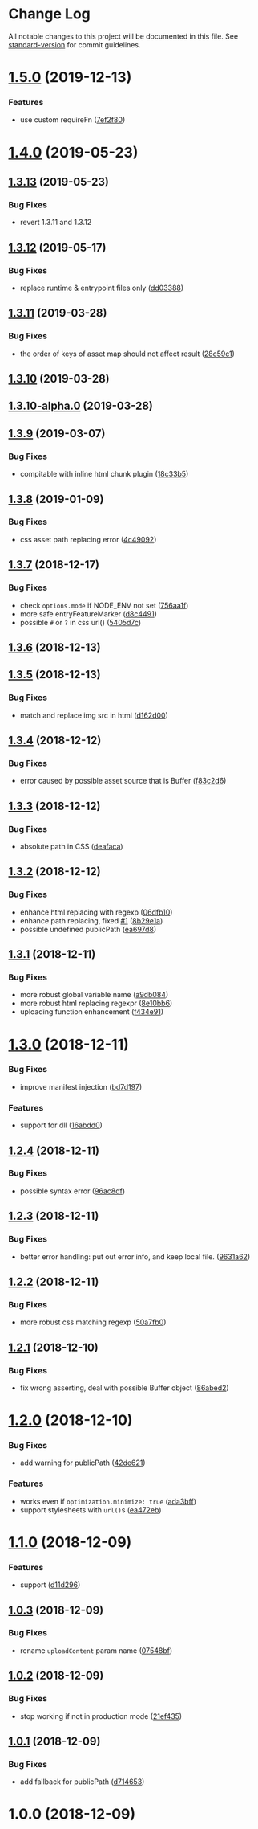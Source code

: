 # Change Log

All notable changes to this project will be documented in this file. See [standard-version](https://github.com/conventional-changelog/standard-version) for commit guidelines.

# [1.5.0](https://github.com/AngusFu/webpack4-cdn-plugin/compare/v1.4.0...v1.5.0) (2019-12-13)


### Features

* use custom requireFn ([7ef2f80](https://github.com/AngusFu/webpack4-cdn-plugin/commit/7ef2f80))



# [1.4.0](https://github.com/AngusFu/webpack4-cdn-plugin/compare/v1.3.13...v1.4.0) (2019-05-23)



## [1.3.13](https://github.com/AngusFu/webpack4-cdn-plugin/compare/v1.3.12...v1.3.13) (2019-05-23)


### Bug Fixes

* revert 1.3.11 and 1.3.12


## [1.3.12](https://github.com/AngusFu/webpack4-cdn-plugin/compare/v1.3.11...v1.3.12) (2019-05-17)


### Bug Fixes

* replace runtime & entrypoint files only ([dd03388](https://github.com/AngusFu/webpack4-cdn-plugin/commit/dd03388))



## [1.3.11](https://github.com/AngusFu/webpack4-cdn-plugin/compare/v1.3.10...v1.3.11) (2019-03-28)


### Bug Fixes

* the order of keys of asset map should not affect result ([28c59c1](https://github.com/AngusFu/webpack4-cdn-plugin/commit/28c59c1))



## [1.3.10](https://github.com/AngusFu/webpack4-cdn-plugin/compare/v1.3.10-alpha.0...v1.3.10) (2019-03-28)



## [1.3.10-alpha.0](https://github.com/AngusFu/webpack4-cdn-plugin/compare/v1.3.9...v1.3.10-alpha.0) (2019-03-28)



## [1.3.9](https://github.com/AngusFu/webpack4-cdn-plugin/compare/v1.3.8...v1.3.9) (2019-03-07)

### Bug Fixes

- compitable with inline html chunk plugin ([18c33b5](https://github.com/AngusFu/webpack4-cdn-plugin/commit/18c33b5))

<a name="1.3.8"></a>

## [1.3.8](https://github.com/AngusFu/webpack4-cdn-plugin/compare/v1.3.7...v1.3.8) (2019-01-09)

### Bug Fixes

- css asset path replacing error ([4c49092](https://github.com/AngusFu/webpack4-cdn-plugin/commit/4c49092))

<a name="1.3.7"></a>

## [1.3.7](https://github.com/AngusFu/webpack4-cdn-plugin/compare/v1.3.5...v1.3.7) (2018-12-17)

### Bug Fixes

- check `options.mode` if NODE_ENV not set ([756aa1f](https://github.com/AngusFu/webpack4-cdn-plugin/commit/756aa1f))
- more safe entryFeatureMarker ([d8c4491](https://github.com/AngusFu/webpack4-cdn-plugin/commit/d8c4491))
- possible `#` or `?` in css url() ([5405d7c](https://github.com/AngusFu/webpack4-cdn-plugin/commit/5405d7c))

<a name="1.3.6"></a>

## [1.3.6](https://github.com/AngusFu/webpack4-cdn-plugin/compare/v0.0.2...v1.3.6) (2018-12-13)

<a name="1.3.5"></a>

## [1.3.5](https://github.com/AngusFu/webpack4-cdn-plugin/compare/v1.3.4...v1.3.5) (2018-12-13)

### Bug Fixes

- match and replace img src in html ([d162d00](https://github.com/AngusFu/webpack4-cdn-plugin/commit/d162d00))

<a name="1.3.4"></a>

## [1.3.4](https://github.com/AngusFu/webpack4-cdn-plugin/compare/v1.3.3...v1.3.4) (2018-12-12)

### Bug Fixes

- error caused by possible asset source that is Buffer ([f83c2d6](https://github.com/AngusFu/webpack4-cdn-plugin/commit/f83c2d6))

<a name="1.3.3"></a>

## [1.3.3](https://github.com/AngusFu/webpack4-cdn-plugin/compare/v1.3.2...v1.3.3) (2018-12-12)

### Bug Fixes

- absolute path in CSS ([deafaca](https://github.com/AngusFu/webpack4-cdn-plugin/commit/deafaca))

<a name="1.3.2"></a>

## [1.3.2](https://github.com/AngusFu/webpack4-cdn-plugin/compare/v1.3.1...v1.3.2) (2018-12-12)

### Bug Fixes

- enhance html replacing with regexp ([06dfb10](https://github.com/AngusFu/webpack4-cdn-plugin/commit/06dfb10))
- enhance path replacing, fixed [#1](https://github.com/AngusFu/webpack4-cdn-plugin/issues/1) ([8b29e1a](https://github.com/AngusFu/webpack4-cdn-plugin/commit/8b29e1a))
- possible undefined publicPath ([ea697d8](https://github.com/AngusFu/webpack4-cdn-plugin/commit/ea697d8))

<a name="1.3.1"></a>

## [1.3.1](https://github.com/AngusFu/webpack4-cdn-plugin/compare/v1.3.0...v1.3.1) (2018-12-11)

### Bug Fixes

- more robust global variable name ([a9db084](https://github.com/AngusFu/webpack4-cdn-plugin/commit/a9db084))
- more robust html replacing regexpr ([8e10bb6](https://github.com/AngusFu/webpack4-cdn-plugin/commit/8e10bb6))
- uploading function enhancement ([f434e91](https://github.com/AngusFu/webpack4-cdn-plugin/commit/f434e91))

<a name="1.3.0"></a>

# [1.3.0](https://github.com/AngusFu/webpack4-cdn-plugin/compare/v1.2.4...v1.3.0) (2018-12-11)

### Bug Fixes

- improve manifest injection ([bd7d197](https://github.com/AngusFu/webpack4-cdn-plugin/commit/bd7d197))

### Features

- support for dll ([16abdd0](https://github.com/AngusFu/webpack4-cdn-plugin/commit/16abdd0))

<a name="1.2.4"></a>

## [1.2.4](https://github.com/AngusFu/webpack4-cdn-plugin/compare/v1.2.3...v1.2.4) (2018-12-11)

### Bug Fixes

- possible syntax error ([96ac8df](https://github.com/AngusFu/webpack4-cdn-plugin/commit/96ac8df))

<a name="1.2.3"></a>

## [1.2.3](https://github.com/AngusFu/webpack4-cdn-plugin/compare/v1.2.2...v1.2.3) (2018-12-11)

### Bug Fixes

- better error handling: put out error info, and keep local file. ([9631a62](https://github.com/AngusFu/webpack4-cdn-plugin/commit/9631a62))

<a name="1.2.2"></a>

## [1.2.2](https://github.com/AngusFu/webpack4-cdn-plugin/compare/v1.2.1...v1.2.2) (2018-12-11)

### Bug Fixes

- more robust css matching regexp ([50a7fb0](https://github.com/AngusFu/webpack4-cdn-plugin/commit/50a7fb0))

<a name="1.2.1"></a>

## [1.2.1](https://github.com/AngusFu/webpack4-cdn-plugin/compare/v1.2.0...v1.2.1) (2018-12-10)

### Bug Fixes

- fix wrong asserting, deal with possible Buffer object ([86abed2](https://github.com/AngusFu/webpack4-cdn-plugin/commit/86abed2))

<a name="1.2.0"></a>

# [1.2.0](https://github.com/AngusFu/webpack4-cdn-plugin/compare/v1.1.0...v1.2.0) (2018-12-10)

### Bug Fixes

- add warning for publicPath ([42de621](https://github.com/AngusFu/webpack4-cdn-plugin/commit/42de621))

### Features

- works even if `optimization.minimize: true` ([ada3bff](https://github.com/AngusFu/webpack4-cdn-plugin/commit/ada3bff))
- support stylesheets with `url()`s ([ea472eb](https://github.com/AngusFu/webpack4-cdn-plugin/commit/ea472eb))

<a name="1.1.0"></a>

# [1.1.0](https://github.com/AngusFu/webpack4-cdn-plugin/compare/v1.0.3...v1.1.0) (2018-12-09)

### Features

- support ([d11d296](https://github.com/AngusFu/webpack4-cdn-plugin/commit/d11d296))

<a name="1.0.3"></a>

## [1.0.3](https://github.com/AngusFu/webpack4-cdn-plugin/compare/v1.0.2...v1.0.3) (2018-12-09)

### Bug Fixes

- rename `uploadContent` param name ([07548bf](https://github.com/AngusFu/webpack4-cdn-plugin/commit/07548bf))

<a name="1.0.2"></a>

## [1.0.2](https://github.com/AngusFu/webpack4-cdn-plugin/compare/v1.0.1...v1.0.2) (2018-12-09)

### Bug Fixes

- stop working if not in production mode ([21ef435](https://github.com/AngusFu/webpack4-cdn-plugin/commit/21ef435))

<a name="1.0.1"></a>

## [1.0.1](https://github.com/AngusFu/webpack4-cdn-plugin/compare/v1.0.0...v1.0.1) (2018-12-09)

### Bug Fixes

- add fallback for publicPath ([d714653](https://github.com/AngusFu/webpack4-cdn-plugin/commit/d714653))

<a name="1.0.0"></a>

# 1.0.0 (2018-12-09)
